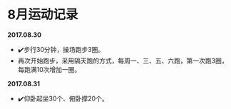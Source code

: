 # 8月运动记录
**2017.08.30**
- :heavy_check_mark:步行30分钟，操场跑步3圈。
- 再次开始跑步，采用隔天跑的方式，每周一、三、五、六跑，第一次跑3圈，每跑满10次增加一圈。

**2017.08.31**
- :heavy_check_mark:仰卧起坐30个、俯卧撑20个。
